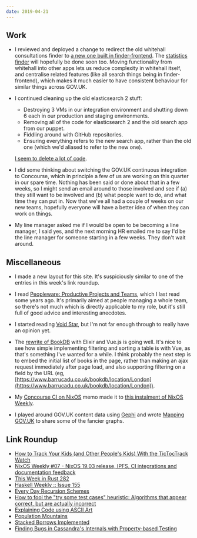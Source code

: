 ```yaml
---
date: 2019-04-21
---
```


## Work

- I reviewed and deployed a change to redirect the old whitehall
  consultations finder to [a new one built in finder-frontend][].  The
  [statistics finder][] will hopefully be done soon too.  Moving
  functionality from whitehall into other apps lets us reduce
  complexity in whitehall itself, and centralise related features
  (like all search things being in finder-frontend), which makes it
  much easier to have consistent behaviour for similar things across
  GOV.UK.

- I continued cleaning up the old elasticsearch 2 stuff:

  - Destroying 3 VMs in our integration environment and shutting down
    6 each in our production and staging environments.
  - Removing all of the code for elasticsearch 2 and the old search
    app from our puppet.
  - Fiddling around with GitHub repositories.
  - Ensuring everything refers to the new search app, rather than the
    old one (which we'd aliased to refer to the new one).

  [I seem to delete a lot of code][].

- I did some thinking about switching the GOV.UK continuous
  integration to Concourse, which in principle a few of us are working
  on this quarter in our spare time.  Nothing has been said or done
  about that in a few weeks, so I might send an email around to those
  involved and see if (a) they still want to be involved and (b) what
  people want to do, and what time they can put in.  Now that we've
  all had a couple of weeks on our new teams, hopefully everyone will
  have a better idea of when they can work on things.

- My line manager asked me if I would be open to be becoming a line
  manager, I said yes, and the next morning HR emailed me to say I'd
  be the line manager for someone starting in a few weeks.  They don't
  wait around.

[a new one built in finder-frontend]: https://www.gov.uk/search/policy-papers-and-consultations?content_store_document_type%5B%5D=open_consultations&content_store_document_type%5B%5D=closed_consultations
[statistics finder]: https://www.gov.uk/government/statistics
[I seem to delete a lot of code]: https://github.com/alphagov/govuk-puppet/pull/9009

## Miscellaneous

- I made a new layout for this site.  It's suspiciously similar to one
  of the entries in this week's link roundup.

- I read [Peopleware: Productive Projects and Teams][], which I last
  read some years ago.  It's primarily aimed at people managing a
  whole team, so there's not much which is directly applicable to my
  role, but it's still full of good advice and interesting anecdotes.

- I started reading [Void Star][], but I'm not far enough through to
  really have an opinion yet.

- The [rewrite of BookDB][] with Elixir and Vue.js is going well.
  It's nice to see how simple implementing filtering and sorting a
  table is with Vue, as that's something I've wanted for a while.  I
  think probably the next step is to embed the initial list of books
  in the page, rather than making an ajax request immediately after
  page load, and also supporting filtering on a field by the URL (eg,
  [https://www.barrucadu.co.uk/bookdb/location/London](https://www.barrucadu.co.uk/bookdb/location/London)).

- My [Concourse CI on NixOS][] memo made it to [this instalment of
  NixOS Weekly][].

- I played around GOV.UK content data using [Gephi][] and wrote
  [Mapping GOV.UK][] to share some of the fancier graphs.

[Concourse CI on NixOS]: https://memo.barrucadu.co.uk/concourseci-nixos.html
[this instalment of NixOS Weekly]: https://weekly.nixos.org/2019/07-nixos-19-03-release-ipfs-ci-integrations-and-documentation-feedback.html
[Peopleware: Productive Projects and Teams]: https://en.wikipedia.org/wiki/Peopleware:_Productive_Projects_and_Teams
[Void Star]: https://en.wikipedia.org/wiki/Void_Star
[rewrite of BookDB]: https://github.com/barrucadu/bookdb-new
[Gephi]: https://gephi.org/
[Mapping GOV.UK]: https://memo.barrucadu.co.uk/mapping-govuk.html

## Link Roundup

- [How to Track Your Kids (and Other People's Kids) With the TicTocTrack Watch](https://www.troyhunt.com/how-to-track-your-kids-and-other-peoples-kids-with-the-tictoctrack-watch/)
- [NixOS Weekly #07 - NixOS 19.03 release, IPFS, CI integrations and documentation feedback](https://weekly.nixos.org/2019/07-nixos-19-03-release-ipfs-ci-integrations-and-documentation-feedback.html)
- [This Week in Rust 282](https://this-week-in-rust.org/blog/2019/04/16/this-week-in-rust-282/)
- [Haskell Weekly :: Issue 155](https://haskellweekly.news/issues/155.html)
- [Every Day Recursion Schemes](https://shmish111.github.io/2019/04/13/recursion-schemes-patterns/)
- [How to fool the "try some test cases" heuristic: Algorithms that appear correct, but are actually incorrect](https://cs.stackexchange.com/questions/29475/how-to-fool-the-try-some-test-cases-heuristic-algorithms-that-appear-correct)
- [Explaining Code using ASCII Art](https://blog.regehr.org/archives/1653)
- [Population Mountains](https://pudding.cool/2018/12/3d-cities-story/)
- [Stacked Borrows Implemented](https://www.ralfj.de/blog/2018/11/16/stacked-borrows-implementation.html)
- [Finding Bugs in Cassandra's Internals with Property-based Testing](http://cassandra.apache.org/blog/2018/10/17/finding_bugs_with_property_based_testing.html)
